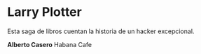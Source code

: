 # Larry Plotter

Esta saga de libros cuentan la historia de un hacker excepcional.

**Alberto Casero** Habana Cafe
